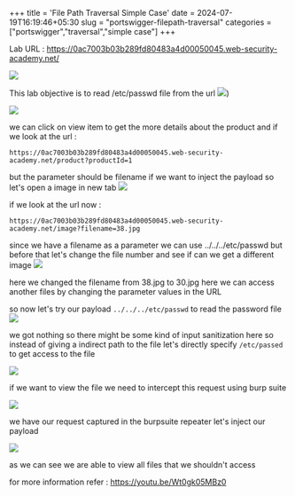 +++
title = 'File Path Traversal Simple Case'
date = 2024-07-19T16:19:46+05:30
slug = "portswigger-filepath-traversal"
categories = ["portswigger","traversal","simple case"]
+++

Lab URL :
https://0ac7003b03b289fd80483a4d00050045.web-security-academy.net/

![](https://drive.google.com/file/d/1cVhoXynIx_MmY7AIf6VmE_sF3f7SZBEY/view?usp=sharing)

This lab objective is to  read /etc/passwd file from the url 
![](https://drive.google.com/file/d/1cFT6Q5TIxWtKnmxRSr16Y0-JDpU9E6x-/view?usp=sharing))

![](https://drive.google.com/file/d/1QjVMxr-joGVVO-7Qv6pAk-BanSQP05AO/view?usp=sharing)

we can click on view item to get the more details about the product and if we look at the url :
```
https://0ac7003b03b289fd80483a4d00050045.web-security-academy.net/product?productId=1
```
but the parameter should be filename if we want to inject the payload so let's open a image in new tab 
![](https://drive.google.com/file/d/1QjVMxr-joGVVO-7Qv6pAk-BanSQP05AO/view?usp=sharing)

if we look at the url now :
```
https://0ac7003b03b289fd80483a4d00050045.web-security-academy.net/image?filename=38.jpg
```
since we have a filename as a parameter we can use ../../../etc/passwd 
but before that let's change the file number and see if can we get a different image 
![](https://drive.google.com/file/d/1X2E0ZsJGVlXB86bZIuORLD4Ygv9uecDI/view?usp=sharing)

here we changed the filename from 38.jpg to 30.jpg here we can access another files by changing the parameter values in the URL

so now let's try our payload `../../../etc/passwd` to read the password file 
![](https://drive.google.com/file/d/1ZbFmiOHUkcWC20bZ-OLVQs43NTAvt537/view?usp=sharing)

we got nothing so there might be some kind of input sanitization here so instead of giving a indirect path to the file let's directly specify `/etc/passed` to get access to the file

![](https://drive.google.com/file/d/1KQ_9nP4NuqjC2u8qcg384m1jXIsofgi1/view?usp=sharing)

if we want to view the file we need to intercept this request using burp suite

![](https://drive.google.com/file/d/1txfPxzsIY_TJ2PCsLNtood25TakEoCUd/view?usp=sharing)

we have our request captured in the burpsuite repeater
let's inject our payload

![](https://drive.google.com/file/d/1MKQn-ikvv9N2x1a96PWr9OAQqQ9aJIe0/view?usp=sharing)

as we can see we are able to view all files that we shouldn't access

for more information refer : https://youtu.be/Wt0gk05MBz0
